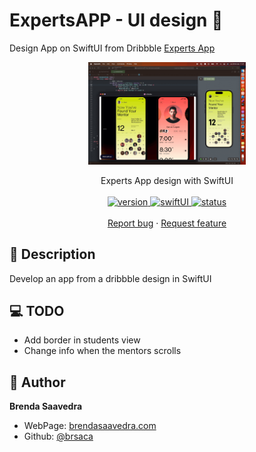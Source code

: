 # ExpertsAPP - UI design 👋

Design App on SwiftUI from Dribbble [Experts App](https://dribbble.com/shots/20962932-Timing)
<p align="center">
<a href="#">
<img src="images/figmaToSwiftuiExperts.gif" align="center" width=50%> 
</a> 
<br><br>
     Experts App design with SwiftUI
    <br><br>
  <a href="#">
    <img alt="version" src="https://img.shields.io/badge/Version-v1.0-red.svg" />
  </a>
  <a href="#">
    <img alt="swiftUI" src="https://img.shields.io/badge/SwiftUI-16.4-blue.svg" />
  </a>
  <a href="#">
    <img alt="status" src="https://img.shields.io/badge/status-finish-green.svg" />
  </a>
  <br>
    <br>
    <a href="https://github.com/brsaca/ExpertsUI/issues/new">Report bug</a>
    ·
    <a href="https://github.com/brsaca/ExpertsUI/issues/new">Request feature</a>
</p>

## 📝 Description
Develop an app from a dribbble design in SwiftUI

## 💻 TODO
- Add border in students view
- Change info when the mentors scrolls


## 👤 Author

**Brenda Saavedra**

- WebPage: [brendasaavedra.com](http://brendasaavedra.com)
- Github: [@brsaca](https://github.com/brsaca/)
